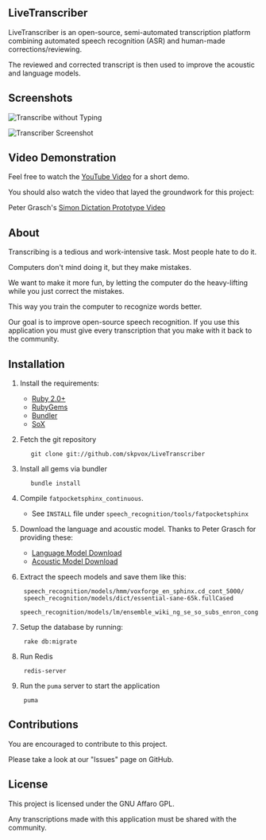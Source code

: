 ## LiveTranscriber

LiveTranscriber is an open-source, semi-automated transcription platform combining automated speech recognition (ASR) and human-made corrections/reviewing.

The reviewed and corrected transcript is then used to improve the acoustic and language models.

## Screenshots

![Transcribe without Typing](http://skpvox.github.io/LiveTranscriber/screenshots/transcribe_without_typing.png)

![Transcriber Screenshot](http://skpvox.github.io/LiveTranscriber/screenshots/transcriber.png)


## Video Demonstration

Feel free to watch the [YouTube Video](http://www.youtube.com/watch?v=EA9yWoyhHvM) for a short demo.

You should also watch the video that layed the groundwork for this project:

Peter Grasch's [Simon Dictation Prototype Video](http://www.youtube.com/watch?v=uItCqkpMU_k)

## About

Transcribing is a tedious and work-intensive task. Most people hate to do it.

Computers don't mind doing it, but they make mistakes.

We want to make it more fun, by letting the computer do the heavy-lifting while you just correct the mistakes.

This way you train the computer to recognize words better.

Our goal is to improve open-source speech recognition. If you use this application you must give every transcription that you make with it back to the community.


## Installation

1. Install the requirements:
    * [Ruby 2.0+](http://www.ruby-lang.org/en/)
    * [RubyGems](http://rubygems.org/)
    * [Bundler](http://bundler.io/)
    * [SoX](http://sox.sourceforge.net/)

2. Fetch the git repository

    	  git clone git://github.com/skpvox/LiveTranscriber

3. Install all gems via bundler

	      bundle install

4. Compile `fatpocketsphinx_continuous`.
    * See `INSTALL` file under `speech_recognition/tools/fatpocketsphinx`

5. Download the language and acoustic model. Thanks to Peter Grasch for providing these:
    * [Language Model Download](http://files.kde.org/accessibility/Simon/lm/)
    * [Acoustic Model Download](http://files.kde.org/accessibility/Simon/am/)

6. Extract the speech models and save them like this:

        speech_recognition/models/hmm/voxforge_en_sphinx.cd_cont_5000/
        speech_recognition/models/dict/essential-sane-65k.fullCased
        speech_recognition/models/lm/ensemble_wiki_ng_se_so_subs_enron_congress_65k_pruned_huge_sorted_cased.lm.DMP

7. Setup the database by running:

        rake db:migrate

8. Run Redis

        redis-server

9. Run the `puma` server to start the application

        puma

## Contributions

You are encouraged to contribute to this project.

Please take a look at our "Issues" page on GitHub.

## License

This project is licensed under the GNU Affaro GPL.

Any transcriptions made with this application must be shared with the community.
